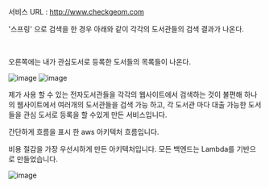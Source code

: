 서비스 URL : http://www.checkgeom.com



<p>'스프링' 으로 검색을 한 경우 아래와 같이 각각의 도서관들의 검색 결과가 나온다. </p> <br/>
<p>오른쪽에는 내가 관심도서로 등록한 도서들의 목록들이 나온다.</p>

![image](https://github.com/user-attachments/assets/286231c1-849e-473f-ba6d-61529fc5c648)
![image](https://github.com/user-attachments/assets/69268fad-a5cd-48f8-bee7-eff50aeed4e0)



<p>제가 사용 할 수 있는 전자도서관들을 각각의 웹사이트에서 검색하는 것이 불편해 하나의 웹사이트에서 
여러개의 도서관들을 검색 가능 하고, 각 도서관 마다 대출 가능한 도서들을 관심 도서로 등록을 할 수있게 만든 서비스입니다.
</p>


<p> 간단하게 흐름을 표시 한 aws 아키텍처 흐름입니다. </p>
<p> 비용 절감을 가장 우선시하게 만든 아키텍처입니다. 모든 백엔드는 Lambda를 기반으로 만들었습니다.</p>

![image](https://github.com/user-attachments/assets/cdc2aac3-540f-4dae-ae58-af76af5a8335)


